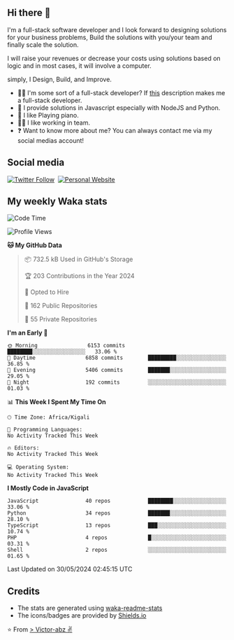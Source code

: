 ## Hi there 👋
I'm a full-stack software developer and I look forward to designing solutions for your business problems, Build the solutions with you/your team and finally scale the solution.

I will raise your revenues or decrease your costs using solutions based on logic and in most cases, it will involve a computer.

simply, I Design, Build, and Improve.

- 👨‍💻 I'm some sort of a full-stack developer? If [this](https://www.w3schools.com/whatis/whatis_fullstack.asp) description makes me a full-stack developer.
- 🌱 I provide solutions in Javascript especially with NodeJS and Python. 
- 🎹 I like Playing piano.
- 👯‍♀️ I like working in team.
- ❓ Want to know more about me? You can always contact me via my social medias account!

## Social media
[![Twitter Follow](https://img.shields.io/twitter/follow/vicky_abz?color=%231DA1F2&label=Twitter&style=for-the-badge&logo=twitter&logoColor=ffffff)](https://twitter.com/vicky_abz)
‎‎ [![Personal Website](https://img.shields.io/static/v1?label=visit&message=victor-abz.com&color=%235F021F&style=for-the-badge)](https://victor-abz.com/)

## My weekly Waka stats
<!--START_SECTION:waka-->
![Code Time](http://img.shields.io/badge/Code%20Time-819%20hrs%2039%20mins-blue)

![Profile Views](http://img.shields.io/badge/Profile%20Views-8-blue)

**🐱 My GitHub Data** 

> 📦 732.5 kB Used in GitHub's Storage 
 > 
> 🏆 203 Contributions in the Year 2024
 > 
> 💼 Opted to Hire
 > 
> 📜 162 Public Repositories 
 > 
> 🔑 55 Private Repositories 
 > 
**I'm an Early 🐤** 

```text
🌞 Morning                6153 commits        ████████░░░░░░░░░░░░░░░░░   33.06 % 
🌆 Daytime                6858 commits        █████████░░░░░░░░░░░░░░░░   36.85 % 
🌃 Evening                5406 commits        ███████░░░░░░░░░░░░░░░░░░   29.05 % 
🌙 Night                  192 commits         ░░░░░░░░░░░░░░░░░░░░░░░░░   01.03 % 
```


📊 **This Week I Spent My Time On** 

```text
🕑︎ Time Zone: Africa/Kigali

💬 Programming Languages: 
No Activity Tracked This Week

🔥 Editors: 
No Activity Tracked This Week

💻 Operating System: 
No Activity Tracked This Week
```

**I Mostly Code in JavaScript** 

```text
JavaScript               40 repos            ████████░░░░░░░░░░░░░░░░░   33.06 % 
Python                   34 repos            ███████░░░░░░░░░░░░░░░░░░   28.10 % 
TypeScript               13 repos            ███░░░░░░░░░░░░░░░░░░░░░░   10.74 % 
PHP                      4 repos             █░░░░░░░░░░░░░░░░░░░░░░░░   03.31 % 
Shell                    2 repos             ░░░░░░░░░░░░░░░░░░░░░░░░░   01.65 % 
```




 Last Updated on 30/05/2024 02:45:15 UTC
<!--END_SECTION:waka-->

## Credits
- The stats are generated using [waka-readme-stats](https://github.com/anmol098/waka-readme-stats)
- The icons/badges are provided by [Shields.io](https://shields.io/)

⭐️ From [> Victor-abz ✌](https://victor-abz.com/)
